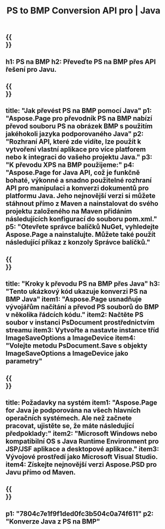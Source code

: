 ﻿---
translation: true
template: /_templates/_conversion-child-java.md
title: PS to BMP Conversion API pro | Java
url: /java/conversion/ps-to-bmp/
description: Ukázkový konverzní kód Java pro formát PS na soubor BMP. Tento příklad kódu použijte k převodu PS na BMP v jakékoli webové nebo desktopové aplikaci založené na Javě.
informat: PS
outformat: BMP
otherformats: XPS EPS
---

{{<section banner>}}
---
h1: PS na BMP
h2: Převeďte PS na BMP přes API řešení pro Javu.
---

{{<section overview>}}
---
title: "Jak převést PS na BMP pomocí Java"
p1: "Aspose.Page pro převodník PS na BMP nabízí převod souboru PS na obrázek BMP s použitím jakéhokoli jazyka podporovaného Java"
p2: "Rozhraní API, které zde vidíte, lze použít k vytvoření vlastní aplikace pro více platforem nebo k integraci do vašeho projektu Java."
p3: "K převodu XPS na BMP použijeme:"
p4: "Aspose.Page for Java API, což je funkčně bohaté, výkonné a snadno použitelné rozhraní API pro manipulaci a konverzi dokumentů pro platformu Java. Jeho nejnovější verzi si můžete stáhnout přímo z Maven a nainstalovat do svého projektu založeného na Maven přidáním následujících konfigurací do souboru pom.xml."
p5: "Otevřete správce balíčků NuGet, vyhledejte Aspose.Page a nainstalujte. Můžete také použít následující příkaz z konzoly Správce balíčků."
---

{{<section feature1>}}
---
title: "Kroky k převodu PS na BMP přes Java"
h3: "Tento ukázkový kód ukazuje konverzi PS na BMP Java"
item1: "Aspose.Page usnadňuje vývojářům načítání a převod PS souborů do BMP v několika řádcích kódu."
item2: Načtěte PS soubor v instanci PsDocument prostřednictvím streamu
item3: Vytvořte a nastavte instance tříd ImageSaveOptions a ImageDevice
item4: "Volejte metodu PsDocument.Save s objekty ImageSaveOptions a ImageDevice jako parametry"
---

{{<section feature2>}}
---
title: Požadavky na systém
item1: "Aspose.Page for Java je podporována na všech hlavních operačních systémech. Ale než začnete pracovat, ujistěte se, že máte následující předpoklady:"
item2: "Microsoft Windows nebo kompatibilní OS s Java Runtime Environment pro JSP/JSF aplikace a desktopové aplikace."
item3: Vývojové prostředí jako Microsoft Visual Studio.
item4: Získejte nejnovější verzi Aspose.PSD pro Javu přímo od Maven.
---

{{<section gist>}}
---
p1: "7804c7e1f9f1ded0fc3b504c0a74f611"
p2: "Konverze Java z PS na BMP"
---
